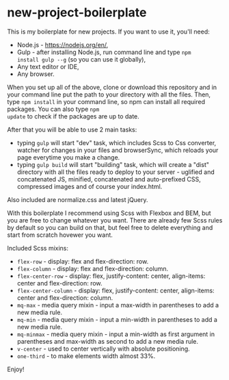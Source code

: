 # new-project-boilerplate

This is my boilerplate for new projects. If you want to use it, you'll need:
- Node.js - https://nodejs.org/en/,
- Gulp - after installing Node.js, run command line and type <code>npm install gulp --g</code> (so you can use it globally),
- Any text editor or IDE,
- Any browser.

When you set up all of the above, clone or download this repository and in your command line put the path to your directory with all the files. Then, type <code>npm install</code> in your command line, so npm can install all required packages. You can also type <code>npm update</code> to check if the packages are up to date.

After that you will be able to use 2 main tasks:
- typing <code>gulp</code> will start "dev" task, which includes Scss to Css converter, watcher for changes in your files and browserSync, which reloads your page everytime you make a change.
- typing <code>gulp build</code> will start "building" task, which will create a "dist" directory with all the files ready to deploy to your server - uglified and concatenated JS, minified, concatenated and auto-prefixed CSS, compressed images and of course your index.html.

Also included are normalize.css and latest jQuery.

With this boilerplate I recommend using Scss with Flexbox and BEM, but you are free to change whatever you want. There are already few Scss rules by default so you can build on that, but feel free to delete everything and start from scratch hovewer you want.

Included Scss mixins:
- <code>flex-row</code> - display: flex and flex-direction: row.
- <code>flex-column</code> - display: flex and flex-direction: column.
- <code>flex-center-row</code> - display: flex, justify-content: center, align-items: center and flex-direction: row.
- <code>flex-center-column</code> - display: flex, justify-content: center, align-items: center and flex-direction: column.
- <code>mq-max</code> - media query mixin - input a max-width in parentheses to add a new media rule.
- <code>mq-min</code> - media query mixin - input a min-width in parentheses to add a new media rule.
- <code>mq-minmax</code> - media query mixin - input a min-width as first argument in parentheses and max-width as second to add a new media rule.
- <code>v-center</code> - used to center vertically with absolute positioning.
- <code>one-third</code> - to make elements width almost 33%.

Enjoy!
